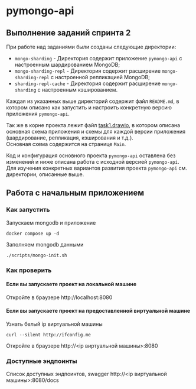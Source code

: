 # pymongo-api

## Выполнение заданий спринта 2

При работе над заданиями были созданы следующие директории:

- `mongo-sharding` - Директория содержит приложение `pymongo-api` с настроенным шардированием MongoDB;
- `mongo-sharding-repl` - Директория содержит расширение `mongo-sharding-repl` с настроенной репликацией MongoDB;
- `sharding-repl-cache` - Директория содержит расширение `mongo-sharding` с настроенным кэшированием.

Каждая из указанных выше директорий содержит файл `README.md`, в котором описано как запустить и настроить конкретную версию приложения `pymongo-api`.

Так же в корне проекта лежит файл [task1.drawio](task1.drawio), в котором описана основная схема приложения и схемы для каждой версии приложения (шардирование, репликация, кэширования и т.д.).  
Основная схема содержится на странице `Main`.

Код и конфигурация основного проекта `pymongo-api` оставлена без изменений и ниже описана работа с исходной версией `pymongo-api`.  
Для изучения конкретных вариантов развития проекта `pymongo-api` см. директории, описанные выше.

## Работа с начальным приложением

### Как запустить

Запускаем mongodb и приложение

```shell
docker compose up -d
```

Заполняем mongodb данными

```shell
./scripts/mongo-init.sh
```

### Как проверить

#### Если вы запускаете проект на локальной машине

Откройте в браузере http://localhost:8080

#### Если вы запускаете проект на предоставленной виртуальной машине

Узнать белый ip виртуальной машины

```shell
curl --silent http://ifconfig.me
```

Откройте в браузере http://<ip виртуальной машины>:8080

### Доступные эндпоинты

Список доступных эндпоинтов, swagger http://<ip виртуальной машины>:8080/docs
